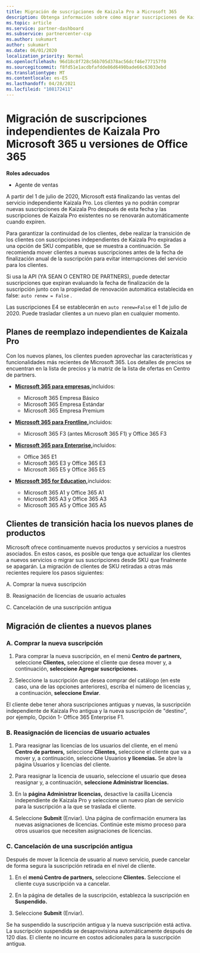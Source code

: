 ```yaml
---
title: Migración de suscripciones de Kaizala Pro a Microsoft 365
description: Obtenga información sobre cómo migrar suscripciones de Kaizala Pro Microsoft 365 u versiones de Office 365. Lea este artículo para obtener más detalles sobre la transición de los clientes.
ms.topic: article
ms.service: partner-dashboard
ms.subservice: partnercenter-csp
ms.author: sukumart
author: sukumart
ms.date: 06/01/2020
localization_priority: Normal
ms.openlocfilehash: 96d18c8f728c56b705d378ac56dcf46e777157f0
ms.sourcegitcommit: f8fd51e1acdbfafdde86d6490bade66c63033ebd
ms.translationtype: MT
ms.contentlocale: es-ES
ms.lasthandoff: 04/28/2021
ms.locfileid: "108172411"
---
```

# <a name="migrate-kaizala-pro-standalone-subscriptions-to-microsoft-365-or-office-365-versions"></a>Migración de suscripciones independientes de Kaizala Pro Microsoft 365 u versiones de Office 365

**Roles adecuados**

- Agente de ventas

A partir del 1 de julio de 2020, Microsoft está finalizando las ventas del servicio independiente Kaizala Pro. Los clientes ya no podrán comprar nuevas suscripciones de Kaizala Pro después de esta fecha y las suscripciones de Kaizala Pro existentes no se renovarán automáticamente cuando expiren.

Para garantizar la continuidad de los clientes, debe realizar la transición de los clientes con suscripciones independientes de Kaizala Pro expiradas a una opción de SKU compatible, que se muestra a continuación. Se recomienda mover clientes a nuevas suscripciones antes de la fecha de finalización anual de la suscripción para evitar interrupciones del servicio para los clientes.

Si usa la API (YA SEAN O CENTRO DE PARTNERS), puede detectar suscripciones que expiran evaluando la fecha de finalización de la suscripción junto con la propiedad de renovación automática establecida en false: `auto renew = False` .

Las suscripciones E4 se establecerán en `auto renew=False` el 1 de julio de 2020. Puede trasladar clientes a un nuevo plan en cualquier momento.

## <a name="kaizala-pro-standalone-replacement-plans"></a>Planes de reemplazo independientes de Kaizala Pro

Con los nuevos planes, los clientes pueden aprovechar las características y funcionalidades más recientes de Microsoft 365. Los detalles de precios se encuentran en la lista de precios y la matriz de la lista de ofertas en Centro de partners.

- [**Microsoft 365 para empresas,**](https://www.microsoft.com/microsoft-365/compare-all-microsoft-365-products?&activetab=tab:primaryr2)incluidos:  
   - Microsoft 365 Empresa Básico
   - Microsoft 365 Empresa Estándar
   - Microsoft 365 Empresa Premium
    
- [**Microsoft 365 para Frontline,**](https://www.microsoft.com/microsoft-365/microsoft-365-enterprise-f3?activetab=pivot:overviewtab)incluidos:
   - Microsoft 365 F3 (antes Microsoft 365 F1) y Office 365 F3
    
- [**Microsoft 365 para Enterprise,**](https://www.microsoft.com/microsoft-365/compare-microsoft-365-enterprise-plans)incluidos: 
   - Office 365 E1
   - Microsoft 365 E3 y Office 365 E3
   - Microsoft 365 E5 y Office 365 E5

- [**Microsoft 365 for Education,**](https://www.microsoft.com/education/buy-license/microsoft365)incluidos: 
    - Microsoft 365 A1 y Office 365 A1
    - Microsoft 365 A3 y Office 365 A3
    - Microsoft 365 A5 y Office 365 A5

## <a name="transition-customers-to-new-product-plans"></a>Clientes de transición hacia los nuevos planes de productos

Microsoft ofrece continuamente nuevos productos y servicios a nuestros asociados. En estos casos, es posible que tenga que actualizar los clientes a nuevos servicios o migrar sus suscripciones desde SKU que finalmente se apagarán. La migración de clientes de SKU retiradas a otras más recientes requiere los pasos siguientes:

A. Comprar la nueva suscripción

B. Reasignación de licencias de usuario actuales

C. Cancelación de una suscripción antigua


## <a name="migrate-your-customers-to-new-plans"></a>Migración de clientes a nuevos planes

### <a name="a-purchase-the-new-subscription"></a>A. Comprar la nueva suscripción

1. Para comprar la nueva suscripción, en el menú **Centro de partners,** seleccione **Clientes,** seleccione el cliente que desea mover y, a continuación, **seleccione Agregar suscripciones.**

2. Seleccione la suscripción que desea comprar del catálogo (en este caso, una de las opciones anteriores), escriba el número de licencias y, a continuación, **seleccione Enviar**.

El cliente debe tener ahora suscripciones antiguas y nuevas, la suscripción independiente de Kaizala Pro antigua y la nueva suscripción de "destino", por ejemplo, Opción 1- Office 365 Enterprise F1.

### <a name="b-reassign-current-user-licenses"></a>B. Reasignación de licencias de usuario actuales

1. Para reasignar las licencias de los usuarios del cliente, en el menú **Centro de partners,** seleccione **Clientes,** seleccione el cliente que va a mover y, a continuación, seleccione Usuarios **y licencias.** Se abre la página Usuarios y licencias del cliente.

2. Para reasignar la licencia de usuario, seleccione el usuario que desea reasignar y, a continuación, **seleccione Administrar licencias.**

3. En la **página Administrar licencias,** desactive la casilla Licencia independiente de Kaizala Pro y seleccione un nuevo plan de servicio para la suscripción a la que se traslada el cliente.

4.  Seleccione **Submit** (Enviar). Una página de confirmación enumera las nuevas asignaciones de licencias. Continúe este mismo proceso para otros usuarios que necesiten asignaciones de licencias.

### <a name="c-cancel-old-subscription"></a>C. Cancelación de una suscripción antigua

Después de mover la licencia de usuario al nuevo servicio, puede cancelar de forma segura la suscripción retirada en el nivel de cliente.

1.  En el **menú Centro de partners,** seleccione **Clientes.** Seleccione el cliente cuya suscripción va a cancelar.

2.  En la página de detalles de la suscripción, establezca la suscripción en **Suspendido.**

3.  Seleccione **Submit** (Enviar).

Se ha suspendido la suscripción antigua y la nueva suscripción está activa. La suscripción suspendida se desaprovisiona automáticamente después de 120 días. El cliente no incurre en costos adicionales para la suscripción antigua.
